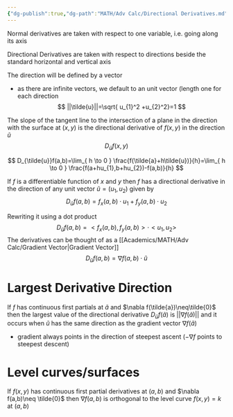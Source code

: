 ```yaml
---
{"dg-publish":true,"dg-path":"MATH/Adv Calc/Directional Derivatives.md","permalink":"/math/adv-calc/directional-derivatives/","created":"2024-10-25T12:54:42.642-04:00","updated":"2025-07-08T11:02:45.915-04:00"}
---
```


Normal derivatives are taken with respect to one variable, i.e. going along its axis

Directional Derivatives are taken with respect to directions beside the standard horizontal and vertical axis

The direction will be defined by a vector
- as there are infinite vectors, we default to an unit vector (length one for each direction
$$
||\tilde{u}||=\sqrt{ u_{1}^2 +u_{2}^2}=1
$$

The slope of the tangent line to the intersection of a plane in the direction with the surface at $(x,y)$ is the directional derivative of $f(x,y)$ in the direction $\tilde{u}$
$$
D_{\tilde{u}}f(x,y)
$$

$$
D_{\tilde{u}}f(a,b)=\lim_{ h \to 0 } \frac{f(\tilde{a}+h\tilde{u})}{h}=\lim_{ h \to 0 } \frac{f(a+hu_{1},b+hu_{2})-f(a,b)}{h}
$$


If $f$ is a differentiable function of $x$ and $y$ then $f$ has a directional derivative in the direction of any unit vector $\tilde{u}=(u_{1},u_{2})$ given by
$$
D_{\tilde{u}}f(a,b)=f_{x}(a,b)\cdot u_{1}+f_{y}(a,b)\cdot u_{2}
$$

Rewriting it using a dot product
$$
D_{\tilde{u}}f(a,b)=<f_{x}(a,b),f_{y}(a,b)> \cdot <u_{1},u_{2}>
$$
The derivatives can be thought of as a [[Academics/MATH/Adv Calc/Gradient Vector\|Gradient Vector]]
$$
D_{\tilde{u}}f(a,b)=\nabla f(a,b) \cdot \tilde{u}
$$
# Largest Derivative Direction
If $f$ has continuous first partials at $\tilde{a}$ and $\nabla f(\tilde{a})\neq\tilde{0}$ then the largest value of the directional derivative $D_{\tilde{u}}f(\tilde{a})$ is $||\nabla f(\tilde{a})||$ and it occurs when $\tilde{u}$ has the same direction as the gradient vector $\nabla f(\tilde{a})$
- gradient always points in the direction of steepest ascent ($-\nabla f$ points to steepest descent)


# Level curves/surfaces
If $f(x,y)$ has continuous first partial derivatives at $(a,b)$ and $\nabla f(a,b)\neq \tilde{0}$ then $\nabla f(a,b)$ is orthogonal to the level curve $f(x,y)=k$ at $(a,b)$

